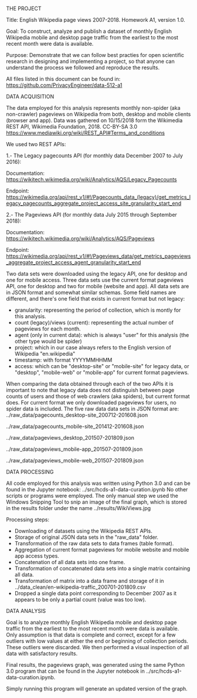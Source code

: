 THE PROJECT

Title: English Wikipedia page views 2007-2018.
Homework A1, version 1.0.

Goal: To construct, analyze and publish a dataset of monthly English Wikipedia mobile and desktop page traffic from the earliest to the most recent month were data is available.

Purpose: Demonstrate that we can follow best practies for open scientific research in designing and implementing a project, so that anyone can understand the process we followed and reproduce the results.

All files listed in this document can be found in: https://github.com/PrivacyEngineer/data-512-a1

DATA ACQUISITION

The data employed for this analysis represents monthly non-spider (aka non-crawler) pageviews on Wikipedia from both, desktop and mobile clients (browser and app).
Data was gathered on 10/15/2018 form the Wikimedia REST API, Wikimedia Foundation, 2018. CC-BY-SA 3.0 https://www.mediawiki.org/wiki/REST_API#Terms_and_conditions

We used two REST APIs:

1.- The Legacy pagecounts API (for monthly data December 2007 to July 2016): 

Documentation: https://wikitech.wikimedia.org/wiki/Analytics/AQS/Legacy_Pagecounts

Endpoint: https://wikimedia.org/api/rest_v1/#!/Pagecounts_data_(legacy)/get_metrics_legacy_pagecounts_aggregate_project_access_site_granularity_start_end

2.- The Pageviews API (for monthly data July 2015 through September 2018):

Documentation: https://wikitech.wikimedia.org/wiki/Analytics/AQS/Pageviews

Endpoint: https://wikimedia.org/api/rest_v1/#!/Pageviews_data/get_metrics_pageviews_aggregate_project_access_agent_granularity_start_end

Two data sets were downloaded using the legacy API, one for desktop and one for mobile access. 
Three data sets use the current format pageviews API, one for desktop and two for mobile (website and app).
All data sets are in JSON format and somewhat similar schemas. Some field names are different, and there's one field that exists in current format but not legacy:
- granularity: representing the period of collection, which is montly for this analysis.
- count (legacy)/views (current): representing the actual number of pageviews for each month.
- agent (only in current data): which is always "user" for this analysis (the other type would be spider)
- project: which in our case always refers to the English version of Wikipedia "en.wikipedia"
- timestamp: with format YYYYMMHHMM
- access: which can be "desktop-site" or "mobile-site" for legacy data, or "desktop", "mobile-web" or "mobile-app" for current format pageviews.
 
When comparing the data obtained through each of the two APIs it is important to note that legacy data does not distinguish between page counts of users and those of web crawlers (aka spiders), but current format does.
For current format we only downloaded pageviews for users, no spider data is included.
The five raw data data sets in JSON format are:
../raw_data/pagecounts_desktop-site_200712-201608.json

../raw_data/pagecounts_mobile-site_201412-201608.json

../raw_data/pageviews_desktop_201507-201809.json

../raw_data/pageviews_mobile-app_201507-201809.json

../raw_data/pageviews_mobile-web_201507-201809.json
 
DATA PROCESSING

All code employed for this analysis was written using Python 3.0 and can be found in the Jupyter notebook: ../src/hcds-a1-data-curation.ipynb
No other scripts or programs were employed. 
The only manual step we used the Windows Snipping Tool to snip an image of the final graph, which is stored in the results folder under the name ../results/WikiViews.jpg

Processing steps:
- Downloading of datasets using the Wikipedia REST APIs.
- Storage of original JSON data sets in the "raw_data" folder.
- Transformation of the raw data sets to data frames (table format).
- Aggregation of current format pageviews for mobile website and mobile app access types.
- Concatenation of all data sets into one frame.
- Transformation of concatenated data sets into a single matrix containing all data.
- Transformation of matrix into a data frame and storage of it in ../data_clean/en-wikipedia-traffic_200701-201809.csv
- Dropped a single data point corresponding to December 2007 as it appears to be only a partial count (value was too low).

DATA ANALYSIS

Goal is to analyze monthly English Wikipedia mobile and desktop page traffic from the earliest to the most recent month were data is available.
Only assumption is that data is complete and correct, except for a few outliers with low values at either the end or beginning of collection periods. 
These outliers were discarded. We then performed a visual inspection of all data with satisfactory results. 

Final results, the pageviews graph, was generated using the same Python 3.0 program that can be found in the Jupyter notebook in ../src/hcds-a1-data-curation.ipynb.

Simply running this program will generate an updated version of the graph.
